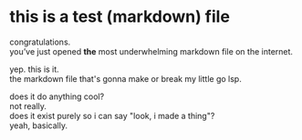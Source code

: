 # this is a test (markdown) file

congratulations.  
you’ve just opened **the** most underwhelming markdown file on the internet.

yep. this is it.  
the markdown file that's gonna make or break my little go lsp.

does it do anything cool?  
not really.  
does it exist purely so i can say "look, i made a thing"?  
yeah, basically.
